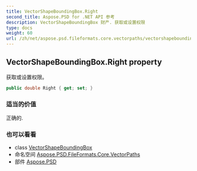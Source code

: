 ```yaml
---
title: VectorShapeBoundingBox.Right
second_title: Aspose.PSD for .NET API 参考
description: VectorShapeBoundingBox 财产. 获取或设置权限
type: docs
weight: 60
url: /zh/net/aspose.psd.fileformats.core.vectorpaths/vectorshapeboundingbox/right/
---
```

## VectorShapeBoundingBox.Right property

获取或设置权限。

```csharp
public double Right { get; set; }
```

### 适当的价值

正确的.

### 也可以看看

* class [VectorShapeBoundingBox](../)
* 命名空间 [Aspose.PSD.FileFormats.Core.VectorPaths](../../vectorshapeboundingbox/)
* 部件 [Aspose.PSD](../../../)


